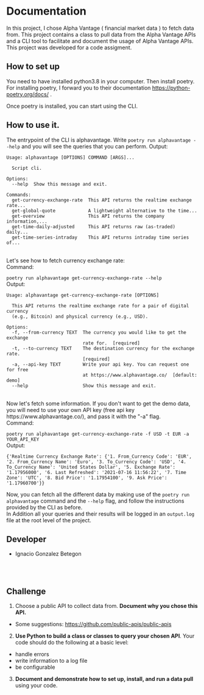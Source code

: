 # Documentation
In this project, I chose Alpha Vantage ( financial market data ) to fetch data from.
This project contains a class to pull data from the Alpha Vantage APIs and a CLI tool to 
facilitate and document the usage of Alpha Vantage APIs.
This project was developed for a code assigment.

## How to set up
You need to have installed python3.8 in your computer. Then install poetry.
For installing poetry, I forward you to their documentation https://python-poetry.org/docs/ . 
<br>

Once poetry is installed, you can start using the CLI. <br>

## How to use it.
The entrypoint of the CLI is alphavantage. Write `poetry run alphavantage --help` and you will see
the queries that you can perform.
Output:<br>
```
Usage: alphavantage [OPTIONS] COMMAND [ARGS]...

  Script cli.

Options:
  --help  Show this message and exit.

Commands:
  get-currency-exchange-rate  This API returns the realtime exchange rate...
  get-global-quote            A lightweight alternative to the time...
  get-overview                This API returns the company information,...
  get-time-daily-adjusted     This API returns raw (as-traded) daily...
  get-time-series-intraday    This API returns intraday time series of...

```
<br>
Let's see how to fetch currency exchange rate:<br>
Command: <br>

`poetry run alphavantage get-currency-exchange-rate --help` 
<br>
Output: <br>

```
Usage: alphavantage get-currency-exchange-rate [OPTIONS]

  This API returns the realtime exchange rate for a pair of digital currency
  (e.g., Bitcoin) and physical currency (e.g., USD).

Options:
  -f, --from-currency TEXT  The currency you would like to get the exchange
                            rate for.  [required]
  -t, --to-currency TEXT    The destination currency for the exchange rate.
                            [required]
  -a, --api-key TEXT        Write your api key. You can request one for free
                            at https://www.alphavantage.co/  [default: demo]
  --help                    Show this message and exit.

```
<br>
Now let's fetch some information. If you don't want to get the demo data, you will need to use your
own API key (free api key https://www.alphavantage.co/), and pass it with the "-a" flag.<br>
Command: <br>

`poetry run alphavantage get-currency-exchange-rate -f USD -t EUR -a YOUR_API_KEY`
<br>
Output:<br>

`{'Realtime Currency Exchange Rate': {'1. From_Currency Code': 'EUR', '2. From_Currency Name': 'Euro', '3. To_Currency Code': 'USD', '4. To_Currency Name': 'United States Dollar', '5. Exchange Rate': '1.17956000', '6. Last Refreshed': '2021-07-16 11:56:22', '7. Time Zone': 'UTC', '8. Bid Price': '1.17954100', '9. Ask Price': '1.17960700'}}`
<br>

Now, you can fetch all the different data by making use of the `poetry run alphavantage` command and the `--help` flag, and follow the instructions provided
by the CLI as before.
<br>
In Addition all your queries and their results will be logged in an `output.log` file at the root level of the project.
<br>

## Developer
- Ignacio Gonzalez Betegon


<br>
<br>


## Challenge

1. Choose a public API to collect data from. **Document why you chose this API.**

  - Some suggestions: <https://github.com/public-apis/public-apis>

2. **Use Python to build a class or classes to query your chosen API**. Your code should do the following at a basic level:

  - handle errors
  - write information to a log file
  - be configurable

3. **Document and demonstrate how to set up, install, and run a data pull** using your code.
